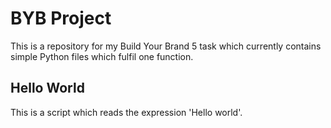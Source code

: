 # BYB Project

This is a repository for my Build Your Brand 5 task which currently contains simple Python files which fulfil one function.


## Hello World

This is a script which reads the expression 'Hello world'.
